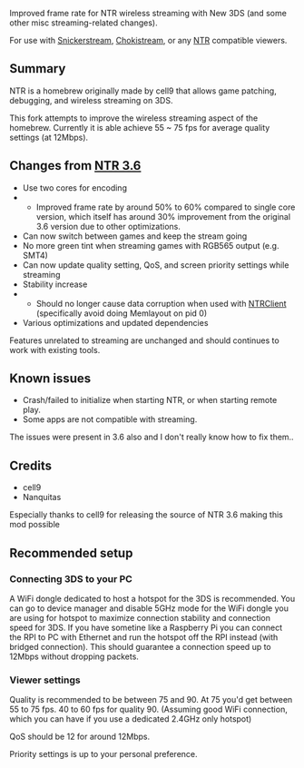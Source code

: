 Improved frame rate for NTR wireless streaming with New 3DS (and some other misc streaming-related changes).

For use with [Snickerstream](https://github.com/RattletraPM/Snickerstream), [Chokistream](https://github.com/Eiim/Chokistream), or any [NTR](https://www.gamebrew.org/wiki/NTRViewer_3DS) compatible viewers.

## Summary

NTR is a homebrew originally made by cell9 that allows game patching, debugging, and wireless streaming on 3DS.

This fork attempts to improve the wireless streaming aspect of the homebrew. Currently it is able achieve 55 ~ 75 fps for average quality settings (at 12Mbps).

## Changes from [NTR 3.6](https://github.com/44670/NTR)

- Use two cores for encoding
- - Improved frame rate by around 50% to 60% compared to single core version, which itself has around 30% improvement from the original 3.6 version due to other optimizations.
- Can now switch between games and keep the stream going
- No more green tint when streaming games with RGB565 output (e.g. SMT4)
- Can now update quality setting, QoS, and screen priority settings while streaming
- Stability increase
- - Should no longer cause data corruption when used with [NTRClient](https://github.com/phecdaDia/NTRClient) (specifically avoid doing Memlayout on pid 0)
- Various optimizations and updated dependencies

Features unrelated to streaming are unchanged and should continues to work with existing tools.

## Known issues

- Crash/failed to initialize when starting NTR, or when starting remote play.
- Some apps are not compatible with streaming.

The issues were present in 3.6 also and I don't really know how to fix them..

## Credits

- cell9
- Nanquitas

Especially thanks to cell9 for releasing the source of NTR 3.6 making this mod possible


## Recommended setup

### Connecting 3DS to your PC

A WiFi dongle dedicated to host a hotspot for the 3DS is recommended. You can go to device manager and disable 5GHz mode for the WiFi dongle you are using for hotspot to maximize connection stability and connection speed for 3DS. If you have sometine like a Raspberry Pi you can connect the RPI to PC with Ethernet and run the hotspot off the RPI instead (with bridged connection). This should guarantee a connection speed up to 12Mbps without dropping packets.

### Viewer settings

Quality is recommended to be between 75 and 90. At 75 you'd get between 55 to 75 fps. 40 to 60 fps for quality 90. (Assuming good WiFi connection, which you can have if you use a dedicated 2.4GHz only hotspot)

QoS should be 12 for around 12Mbps.

Priority settings is up to your personal preference.
